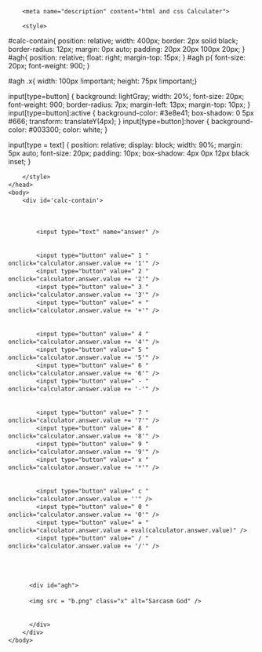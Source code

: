 <html>
    <head>
        <title>Calculator - gaurav</title>
        
        <meta name="description" content="html and css Calculater">
  <meta name="keywords" content="HTML,CSS,JavaScript">
  <meta name="author" content="Gaurav Chand">
  <meta name="viewport" content="width=device-width, initial-scale=1.0">
        
        <style>
        
        
#calc-contain{
  position: relative;
  width: 400px;
  border: 2px solid black;
  border-radius: 12px;
  margin: 0px auto;
  padding: 20px 20px 100px 20px;
}
#agh{
  position: relative;
  float: right;
  margin-top: 15px;
}
#agh p{
  font-size: 20px;
  font-weight: 900;
}

#agh .x{
width: 100px !important;
    height: 75px !important;}

input[type=button] {
  background: lightGray;
  width: 20%;
  font-size: 20px;
  font-weight: 900;
  border-radius: 7px;
  margin-left: 13px;
  margin-top: 10px;
}
input[type=button]:active {
  background-color: #3e8e41;
  box-shadow: 0 5px #666;
  transform: translateY(4px);
}
input[type=button]:hover {
  background-color: #003300;
  color: white;
}

input[type = text] {
  position: relative;
  display: block;
  width: 90%;
  margin: 5px auto;
  font-size: 20px;
  padding: 10px;
  box-shadow: 4px 0px 12px black inset;
}
    
  
        
        </style>
    </head>
    <body>
        <div id='calc-contain'>
  
          
            
            <input type="text" name="answer" />
        
            
            <input type="button" value=" 1 " onclick="calculator.answer.value += '1'" />
            <input type="button" value=" 2 " onclick="calculator.answer.value += '2'" />
            <input type="button" value=" 3 " onclick="calculator.answer.value += '3'" />
            <input type="button" value=" + " onclick="calculator.answer.value += '+'" />
          
            
            <input type="button" value=" 4 " onclick="calculator.answer.value += '4'" />
            <input type="button" value=" 5 " onclick="calculator.answer.value += '5'" />
            <input type="button" value=" 6 " onclick="calculator.answer.value += '6'" />
            <input type="button" value=" - " onclick="calculator.answer.value += '-'" />
         
          
            <input type="button" value=" 7 " onclick="calculator.answer.value += '7'" />
            <input type="button" value=" 8 " onclick="calculator.answer.value += '8'" />
            <input type="button" value=" 9 " onclick="calculator.answer.value += '9'" />
            <input type="button" value=" x " onclick="calculator.answer.value += '*'" />
           
        
            <input type="button" value=" c " onclick="calculator.answer.value = ''" />
            <input type="button" value=" 0 " onclick="calculator.answer.value += '0'" />
            <input type="button" value=" = " onclick="calculator.answer.value = eval(calculator.answer.value)" />
            <input type="button" value=" / " onclick="calculator.answer.value += '/'" />
            
  
    
       
          <div id="agh">
      
          <img src = "b.png" class="x" alt="Sarcasm God" />
            

          </div>
        </div>
    </body>
</html>
